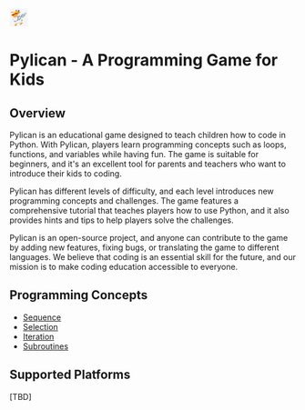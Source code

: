 
<img src="./images/pelican.png" width="32" height="32">


# Pylican - A Programming Game for Kids

## Overview
Pylican is an educational game designed to teach children how to code in Python. With Pylican, players learn programming concepts such as loops, functions, and variables while having fun. The game is suitable for beginners, and it's an excellent tool for parents and teachers who want to introduce their kids to coding.

Pylican has different levels of difficulty, and each level introduces new programming concepts and challenges. The game features a comprehensive tutorial that teaches players how to use Python, and it also provides hints and tips to help players solve the challenges. 

Pylican is an open-source project, and anyone can contribute to the game by adding new features, fixing bugs, or translating the game to different languages. We believe that coding is an essential skill for the future, and our mission is to make coding education accessible to everyone.

## Programming Concepts
- [Sequence](./notebooks/sequence.ipynb)
- [Selection]()
- [Iteration]()
- [Subroutines]()


## Supported Platforms
[TBD]






